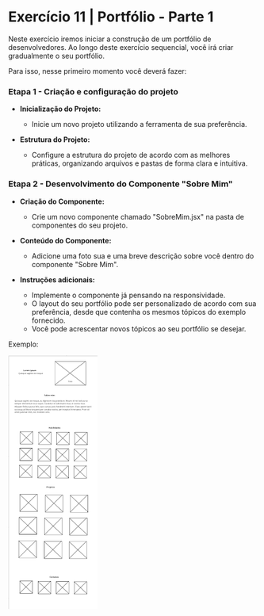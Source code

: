 # Exercício 11 | Portfólio - Parte 1

Neste exercício iremos iniciar a construção de um portfólio de desenvolvedores.
Ao longo deste exercício sequencial, você irá criar gradualmente o seu
portfólio.

Para isso, nesse primeiro momento você deverá fazer:

### Etapa 1 - Criação e configuração do projeto

- **Inicialização do Projeto:**

  - Inicie um novo projeto utilizando a ferramenta de sua preferência.

- **Estrutura do Projeto:**
  - Configure a estrutura do projeto de acordo com as melhores práticas,
    organizando arquivos e pastas de forma clara e intuitiva.

### Etapa 2 - Desenvolvimento do Componente "Sobre Mim"

- **Criação do Componente:**

  - Crie um novo componente chamado "SobreMim.jsx" na pasta de componentes do
    seu projeto.

- **Conteúdo do Componente:**

  - Adicione uma foto sua e uma breve descrição sobre você dentro do componente
    "Sobre Mim".

- **Instruções adicionais:**
  - Implemente o componente já pensando na responsividade.
  - O layout do seu portfólio pode ser personalizado de acordo com sua
    preferência, desde que contenha os mesmos tópicos do exemplo fornecido.
  - Você pode acrescentar novos tópicos ao seu portfólio se desejar.

Exemplo:

![Protótipo](../../assets/images/prototypes/prototype-08.png)
